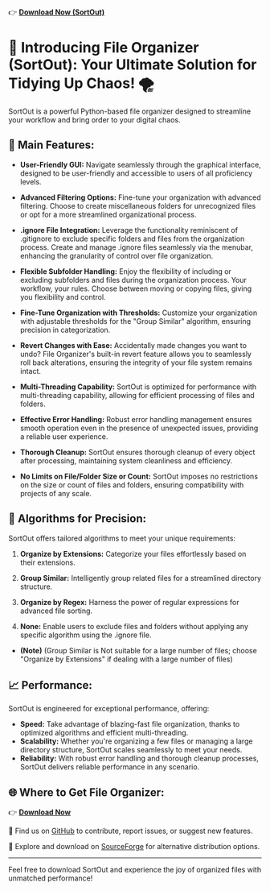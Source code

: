 

👉 **[Download Now (SortOut)](https://github.com/OfficialAshish/SortOut/releases/download/v2.0/SortOut_v2.exe)**

# 🌟 Introducing File Organizer (SortOut): Your Ultimate Solution for Tidying Up Chaos! 🌪️

SortOut is a powerful Python-based file organizer designed to streamline your workflow and bring order to your digital chaos.

## 📁 Main Features:

- **User-Friendly GUI:** Navigate seamlessly through the graphical interface, designed to be user-friendly and accessible to users of all proficiency levels.

- **Advanced Filtering Options:** Fine-tune your organization with advanced filtering. Choose to create miscellaneous folders for unrecognized files or opt for a more streamlined organizational process.

- **.ignore File Integration:** Leverage the functionality reminiscent of .gitignore to exclude specific folders and files from the organization process. Create and manage .ignore files seamlessly via the menubar, enhancing the granularity of control over file organization.

- **Flexible Subfolder Handling:** Enjoy the flexibility of including or excluding subfolders and files during the organization process. Your workflow, your rules. Choose between moving or copying files, giving you flexibility and control.

- **Fine-Tune Organization with Thresholds:** Customize your organization with adjustable thresholds for the "Group Similar" algorithm, ensuring precision in categorization.

- **Revert Changes with Ease:** Accidentally made changes you want to undo? File Organizer's built-in revert feature allows you to seamlessly roll back alterations, ensuring the integrity of your file system remains intact.

- **Multi-Threading Capability:** SortOut is optimized for performance with multi-threading capability, allowing for efficient processing of files and folders.

- **Effective Error Handling:** Robust error handling management ensures smooth operation even in the presence of unexpected issues, providing a reliable user experience.

- **Thorough Cleanup:** SortOut ensures thorough cleanup of every object after processing, maintaining system cleanliness and efficiency.

- **No Limits on File/Folder Size or Count:** SortOut imposes no restrictions on the size or count of files and folders, ensuring compatibility with projects of any scale.

## 📂 Algorithms for Precision:

SortOut offers tailored algorithms to meet your unique requirements:

1. **Organize by Extensions:** Categorize your files effortlessly based on their extensions.

2. **Group Similar:** Intelligently group related files for a streamlined directory structure.

3. **Organize by Regex:** Harness the power of regular expressions for advanced file sorting.

4. **None:** Enable users to exclude files and folders without applying any specific algorithm using the .ignore file.

- **(Note)** (Group Similar is Not suitable for a large number of files; choose "Organize by Extensions" if dealing with a large number of files)

## 📈 Performance:

SortOut is engineered for exceptional performance, offering:

- **Speed:** Take advantage of blazing-fast file organization, thanks to optimized algorithms and efficient multi-threading.
- **Scalability:** Whether you're organizing a few files or managing a large directory structure, SortOut scales seamlessly to meet your needs.
- **Reliability:** With robust error handling and thorough cleanup processes, SortOut delivers reliable performance in any scenario.



## 🌐 Where to Get File Organizer:

👉 **[Download Now](https://github.com/OfficialAshish/SortOut/releases/download/v2.0/SortOut_v2.exe)**

🔗 Find us on [GitHub](https://github.com/OfficialAshish/SortOut) to contribute, report issues, or suggest new features.

🔗 Explore and download on [SourceForge](https://sourceforge.net/projects/sortout/files/latest/download) for alternative distribution options.

---

Feel free to download SortOut and experience the joy of organized files with unmatched performance!